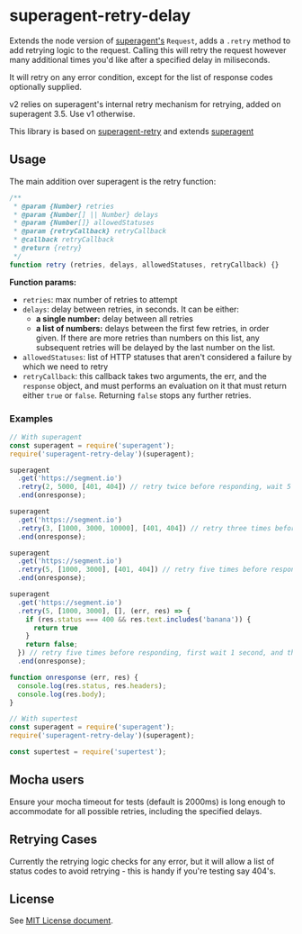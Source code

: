 # superagent-retry-delay

Extends the node version of [superagent's](https://github.com/visionmedia/superagent) `Request`, adds a `.retry` method
to add retrying logic to the request. Calling this will retry the request however many additional times you'd like after
a specified delay in miliseconds.

It will retry on any error condition, except for the list of response codes optionally supplied.

v2 relies on superagent's internal retry mechanism for retrying, added on superagent 3.5. Use v1 otherwise.

This library is based on [superagent-retry](https://github.com/segmentio/superagent-retry) and
extends [superagent](https://github.com/visionmedia/superagent)

## Usage

The main addition over superagent is the retry function:

```javascript
/**
 * @param {Number} retries
 * @param {Number[] || Number} delays
 * @param {Number[]} allowedStatuses
 * @param {retryCallback} retryCallback
 * @callback retryCallback
 * @return {retry}
 */
function retry (retries, delays, allowedStatuses, retryCallback) {}
```

**Function params:**

* `retries`: max number of retries to attempt
* `delays`: delay between retries, in seconds. It can be either:
    * **a single number:** delay between all retries
    * **a list of numbers:** delays between the first few retries, in order given. If there are more retries than
      numbers on this list, any subsequent retries will be delayed by the last number on the list.
* `allowedStatuses`: list of HTTP statuses that aren't considered a failure by which we need to retry
* `retryCallback`: this callback takes two arguments, the err, and the `response` object, and must performs an evaluation on it
  that must return either `true` or `false`. Returning `false` stops any further retries.

### Examples
```javascript
// With superagent
const superagent = require('superagent');
require('superagent-retry-delay')(superagent);

superagent
  .get('https://segment.io')
  .retry(2, 5000, [401, 404]) // retry twice before responding, wait 5 seconds between failures, do not retry when response is success, or 401 or 404
  .end(onresponse);

superagent
  .get('https://segment.io')
  .retry(3, [1000, 3000, 10000], [401, 404]) // retry three times before responding, first wait 1 second, then 3 seconds, and finally 10 seconds between failures, do not retry when response is success, or 401 or 404
  .end(onresponse);

superagent
  .get('https://segment.io')
  .retry(5, [1000, 3000], [401, 404]) // retry five times before responding, first wait 1 second, and then wait 3 seconds between all other failures, do not retry when response is success, or 401 or 404
  .end(onresponse);

superagent
  .get('https://segment.io')
  .retry(5, [1000, 3000], [], (err, res) => {
    if (res.status === 400 && res.text.includes('banana')) {
      return true
    }
    return false;
  }) // retry five times before responding, first wait 1 second, and then wait 3 seconds between all other failures, retry if code is 400 and body contains banana
  .end(onresponse);

function onresponse (err, res) {
  console.log(res.status, res.headers);
  console.log(res.body);
}

```

```javascript
// With supertest
const superagent = require('superagent');
require('superagent-retry-delay')(superagent);

const supertest = require('supertest');
```

## Mocha users

Ensure your mocha timeout for tests (default is 2000ms) is long enough to accommodate for all possible retries,
including the specified delays.

## Retrying Cases

Currently the retrying logic checks for any error, but it will allow a list of status codes to avoid retrying - this is
handy if you're testing say 404's.

## License

See [MIT License document](LICENSE).

